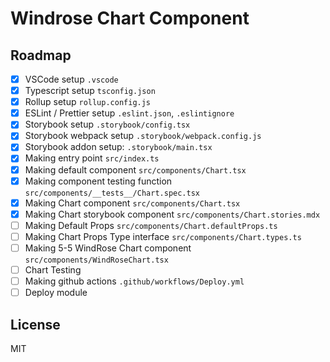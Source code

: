 # Windrose Chart Component

## Roadmap

- [x] VSCode setup `.vscode`
- [x] Typescript setup `tsconfig.json`
- [x] Rollup setup `rollup.config.js`
- [x] ESLint / Prettier setup `.eslint.json`, `.eslintignore`
- [x] Storybook setup `.storybook/config.tsx`
- [x] Storybook webpack setup `.storybook/webpack.config.js`
- [x] Storybook addon setup:  `.storybook/main.tsx`
- [x] Making entry point `src/index.ts`
- [x] Making default component `src/components/Chart.tsx`
- [x] Making component testing function `src/components/__tests__/Chart.spec.tsx`
- [x] Making Chart component `src/components/Chart.tsx`
- [x] Making Chart storybook component `src/components/Chart.stories.mdx`
- [ ] Making Default Props `src/components/Chart.defaultProps.ts`
- [ ] Making Chart Props Type interface `src/components/Chart.types.ts`
- [ ] Making 5-5 WindRose Chart component `src/components/WindRoseChart.tsx`
- [ ] Chart Testing
- [ ] Making github actions `.github/workflows/Deploy.yml`
- [ ] Deploy module

## License

MIT

